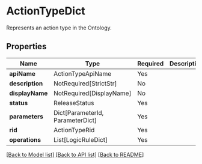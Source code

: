 # ActionTypeDict

Represents an action type in the Ontology.

## Properties
| Name | Type | Required | Description |
| ------------ | ------------- | ------------- | ------------- |
**apiName** | ActionTypeApiName | Yes |  |
**description** | NotRequired[StrictStr] | No |  |
**displayName** | NotRequired[DisplayName] | No |  |
**status** | ReleaseStatus | Yes |  |
**parameters** | Dict[ParameterId, ParameterDict] | Yes |  |
**rid** | ActionTypeRid | Yes |  |
**operations** | List[LogicRuleDict] | Yes |  |


[[Back to Model list]](../../README.md#documentation-for-models) [[Back to API list]](../../README.md#documentation-for-api-endpoints) [[Back to README]](../../README.md)

